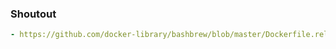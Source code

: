 ### Shoutout
```yaml
- https://github.com/docker-library/bashbrew/blob/master/Dockerfile.release
```
